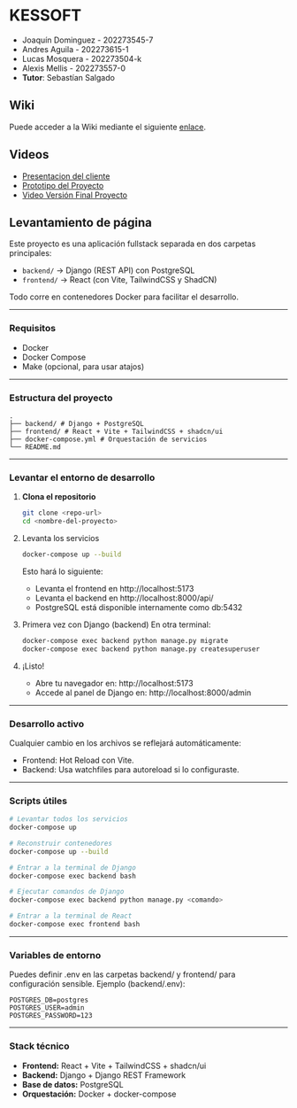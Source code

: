 # KESSOFT

* Joaquín Dominguez - 202273545-7
* Andres Aguila - 202273615-1
* Lucas Mosquera - 202273504-k
* Alexis Mellis - 202273557-0
* **Tutor**: Sebastían Salgado

## Wiki

Puede acceder a la Wiki mediante el siguiente [enlace](https://github.com/siroale/KESSOFT-2025-PROYINF/wiki).

## Videos

- [Presentacion del cliente](https://youtu.be/abJau21SDIk)
- [Prototipo del Proyecto](https://youtu.be/Z2_IOhcjPvM)
- [Video Versión Final Proyecto](https://youtu.be/iCsO8WIfQFA)

## Levantamiento de página
Este proyecto es una aplicación fullstack separada en dos carpetas principales:

- `backend/` → Django (REST API) con PostgreSQL
- `frontend/` → React (con Vite, TailwindCSS y ShadCN)

Todo corre en contenedores Docker para facilitar el desarrollo.

---

### Requisitos

- Docker
- Docker Compose
- Make (opcional, para usar atajos)

---

### Estructura del proyecto

```
.
├── backend/ # Django + PostgreSQL
├── frontend/ # React + Vite + TailwindCSS + shadcn/ui
├── docker-compose.yml # Orquestación de servicios
└── README.md
```

---

### Levantar el entorno de desarrollo

1. **Clona el repositorio**

   ```bash
   git clone <repo-url>
   cd <nombre-del-proyecto>
   ```

2. Levanta los servicios

	```bash
	docker-compose up --build
	```

	Esto hará lo siguiente:

	- Levanta el frontend en http://localhost:5173
	- Levanta el backend en http://localhost:8000/api/
	- PostgreSQL está disponible internamente como db:5432

3. Primera vez con Django (backend)
	En otra terminal:

	```bash
	docker-compose exec backend python manage.py migrate
	docker-compose exec backend python manage.py createsuperuser
	```

4. ¡Listo!
	- Abre tu navegador en: http://localhost:5173
	- Accede al panel de Django en: http://localhost:8000/admin

---

### Desarrollo activo

Cualquier cambio en los archivos se reflejará automáticamente:

- Frontend: Hot Reload con Vite.
- Backend: Usa watchfiles para autoreload si lo configuraste.

---

### Scripts útiles

```bash
# Levantar todos los servicios
docker-compose up

# Reconstruir contenedores
docker-compose up --build

# Entrar a la terminal de Django
docker-compose exec backend bash

# Ejecutar comandos de Django
docker-compose exec backend python manage.py <comando>

# Entrar a la terminal de React
docker-compose exec frontend bash
```

---

### Variables de entorno

Puedes definir .env en las carpetas backend/ y frontend/ para configuración sensible. Ejemplo (backend/.env):

```env
POSTGRES_DB=postgres
POSTGRES_USER=admin
POSTGRES_PASSWORD=123
```

---

### Stack técnico

- **Frontend:** React + Vite + TailwindCSS + shadcn/ui
- **Backend:** Django + Django REST Framework
- **Base de datos:** PostgreSQL
- **Orquestación:** Docker + docker-compose
